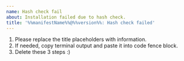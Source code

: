 ```yaml
---
name: Hash check fail
about: Installation failed due to hash check.
title: '%%manifestName%%@%%version%%: Hash check failed'
---
```


1. Please replace the title placeholders with information.
2. If needed, copy terminal output and paste it into code fence block.
3. Delete these 3 steps :)

```powershell

```
